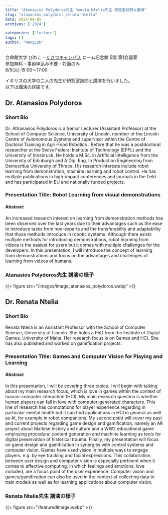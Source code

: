 ```yaml
---
title: "Atanasios Polydoros先生 Renata Ntelia先生 研究室訪問＆講演"
slug: "atanasios-polydoros_renata-ntelia"
date: 2024-08-05
archives: ['2024']

categories: ['lecture']
tags: []
author: "MengLab"
---
```


立命館大学 びわこ・[くさつキャンパス](https://www.ritsumei.ac.jp/accessmap/bkc/) ローム記念館 5階 第1会議室  
参加無料・事前申込み不要・対面のみ  
8/5(火) 15:00～17:00  

イギリスの大学の二人の先生が研究室訪問と講演を行いました。  
以下は講演の詳細です。

## Dr. Atanasios Polydoros

### Short Bio

Dr. Athanasios Polydoros is a Senior Lecturer (Assistant Professor) at the School of Computer Science, University of Lincoln, member of the Lincoln Centre of Autonomous Systems and supervisor within the Centre of Doctoral Training in Agri-Food Robotics . Before that he was a postdoctoral researcher at the Swiss Federal Institute of Technology (EPFL) and the University of Innsbruck. He holds a M.Sc. in Artificial Intelligence from the University of Edinburgh and A Dip. Eng. In Production Engineering from Democritus University of Thrace. His research interests include robot learning from demonstration, machine learning and robot control. He has multiple publications in high-impact conferences and journals in the field and has participated in EU and nationally funded projects. 

### Presentation Title: Robot Learning from visual demonstrations  

#### Abstract

An increased research interest on learning from demonstration methods has been observed over the last years due to their advantages such as the ease to introduce tasks from non-experts and the transferability and adaptability that those methods introduce in robotic systems. Although there exists multiple methods for introducing demonstrations, robot learning from videos is the easiest for users but it comes with multiple challenges for the developers. In this presentation, I will introduce the concept of learning from demonstrations and focus on the advantages and challenges of learning from videos of humans.

### Atanasios Polydoros先生 講演の様子

{{< figure src="/images/image_atanasios_polydoros.webp" >}}

## Dr. Renata Ntelia

### Short Bio

Renata Ntelia is an Assistant Professor with the School of Computer Science, University of Lincoln. She holds a PhD from the Institute of Digital Games, University of Malta. Her research focus is on Games and HCI. She has also published and worked on gamification projects.

### Presentation Title:  Games and Computer Vision for Playing and Learning

#### Abstract

In this presentation, I will be covering three topics. I will begin with talking about my main research focus, which is love in games within the context of human-computer interaction (HCI). My main research question is whether human players can fall in love with computer-generated characters. This line of research has connotations for player experience regarding in particular mental health but it can find applications in HCI in general as well as AI, for example in robot companions. My second point will cover my past and current projects regarding game design and gamification, namely an AR project about Maltese history and culture and a WW2 educational game employing procedural content generation and machine learning as tools for digital preservation of historical trauma. Finally, my presentation will focus on game design and gamification in synergies with control systems and computer vision. Games have used vision in multiple ways to engage players, e.g. by eye tracking and facial expressions. This collaboration between user design and computer vision is especially pertinent when it comes to affective computing, in which feelings and emotions, love included, are a focus point of the user experience. Computer vision and games/gamification can also be used in the context of collecting data to train models as well as for learning applications about computer vision.

### Renata Ntelia先生 講演の様子

{{< figure src="/featuredImage.webp" >}}

